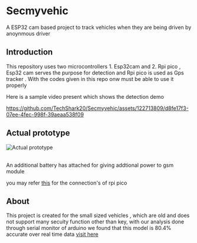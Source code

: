 # Secmyvehic
A ESP32 cam based project to track  vehicles when they are being driven by anoynmous driver 

## Introduction 
This repository uses two microcontrollers 1. Esp32cam and 2. Rpi pico , Esp32 cam serves the purpose for detection and Rpi pico is used as Gps tracker .
With the codes given in this repo onw must be able to use it properly 

Here is a sample video present which shows the detection demo 



https://github.com/TechShark20/Secmyvehic/assets/122713809/d8fe17f3-07ee-4fec-998f-39aeaa538f09


## Actual prototype 

![Actual prototype](https://github.com/TechShark20/Secmyvehic/assets/122713809/f3bfe646-99d7-42eb-987c-db8374cf9f67)

<br>  An additional battery has attached for giving addtional power to gsm module  </br>

you may refer [this](https://github.com/ssDhp/bt-Pico) for the connection's of rpi pico 

## About 

This project is created for the small sized vehicles , which are old and does not support many secuity function other than key,
with our analysis done through serial monitor of arduino  we found that this model is 80.4% accurate over real time data 
  [visit here ](https://github.com/TechShark20/Secmyvehic/blob/main/Recotestesp32/processingenroll.ipynb)


